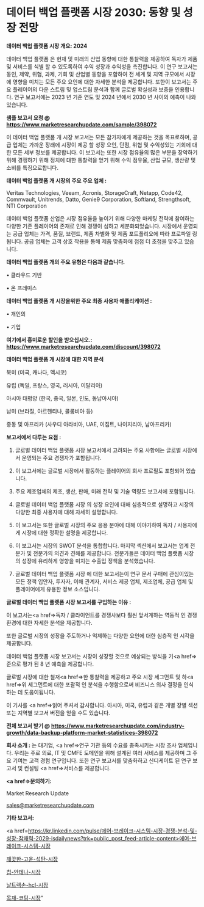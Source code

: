 # 데이터 백업 플랫폼 시장 2030: 동향 및 성장 전망

<strong>데이터 백업 플랫폼 시장 개요: 2024</strong>

데이터 백업 플랫폼 은 현재 및 미래의 산업 동향에 대한 통찰력을 제공하여 독자가 제품 및 서비스를 식별 할 수 있도록하여 수익 성장과 수익성을 촉진합니다. 이 연구 보고서는 동인, 제약, 위협, 과제, 기회 및 산업별 동향을 포함하여 전 세계 및 지역 규모에서 시장에 영향을 미치는 모든 주요 요인에 대한 자세한 분석을 제공합니다. 또한이 보고서는 주요 플레이어의 다운 스트림 및 업스트림 분석과 함께 글로벌 확실성과 보증을 인용합니다. 연구 보고서에는 2023 년 기준 연도 및 2024 년에서 2030 년 사이의 예측이 나와 있습니다.



<strong>샘플 보고서 요청 @ <a href=https://www.marketresearchupdate.com/sample/398072>https://www.marketresearchupdate.com/sample/398072</a></strong>

이 데이터 백업 플랫폼 개 시장 보고서는 모든 참가자에게 제공하는 것을 목표로하며, 공급 업체는 가까운 장래에 시장이 제공 할 성장 요인, 단점, 위협 및 수익성있는 기회에 대한 모든 세부 정보를 제공합니다. 이 보고서는 또한 시장 점유율의 많은 부분을 장악하기 위해 경쟁하기 위해 정치에 대한 통찰력을 얻기 위해 수익 점유율, 산업 규모, 생산량 및 소비를 특징으로합니다.



<strong>데이터 백업 플랫폼 개 시장의 주요 주요 업체 :</strong>

Veritas Technologies, Veeam, Acronis, StorageCraft, Netapp, Code42, Commvault, Unitrends, Datto, Genie9 Corporation, Softland, Strengthsoft, NTI Corporation

데이터 백업 플랫폼 산업은 시장 점유율을 높이기 위해 다양한 마케팅 전략에 참여하는 다양한 기존 플레이어의 존재로 인해 경쟁이 심하고 세분화되었습니다. 시장에서 운영되는 공급 업체는 가격, 품질, 브랜드, 제품 차별화 및 제품 포트폴리오에 따라 프로파일 링됩니다. 공급 업체는 고객 상호 작용을 통해 제품 맞춤화에 점점 더 초점을 맞추고 있습니다.



<strong>데이터 백업 플랫폼 개의 주요 유형은 다음과 같습니다.</strong>

• 클라우드 기반

• 온 프레미스



<strong>데이터 백업 플랫폼 개 시장을위한 주요 최종 사용자 애플리케이션 :</strong>

• 개인의

• 기업



<strong>여기에서 흥미로운 할인을 받으십시오.: <a href=https://www.marketresearchupdate.com/discount/398072>https://www.marketresearchupdate.com/discount/398072</a></strong>



<strong>데이터 백업 플랫폼 개 시장에 대한 지역 분석</strong>

북미 (미국, 캐나다, 멕시코)

유럽 (독일, 프랑스, 영국, 러시아, 이탈리아)

아시아 태평양 (한국, 중국, 일본, 인도, 동남아시아)

남미 (브라질, 아르헨티나, 콜롬비아 등)

중동 및 아프리카 (사우디 아라비아, UAE, 이집트, 나이지리아, 남아프리카)



<strong>보고서에서 다루는 요점 :</strong>

1. 글로벌 데이터 백업 플랫폼 시장 보고서에서 고려되는 주요 사항에는 글로벌 시장에서 운영되는 주요 경쟁자가 포함됩니다.

2. 이 보고서에는 글로벌 시장에서 활동하는 플레이어의 회사 프로필도 포함되어 있습니다.

3. 주요 제조업체의 제조, 생산, 판매, 미래 전략 및 기술 역량도 보고서에 포함됩니다.

4. 글로벌 데이터 백업 플랫폼 시장 의 성장 요인에 대해 심층적으로 설명하고 시장의 다양한 최종 사용자에 대해 자세히 설명합니다.

5. 이 보고서는 또한 글로벌 시장의 주요 응용 분야에 대해 이야기하여 독자 / 사용자에게 시장에 대한 정확한 설명을 제공합니다.

6. 이 보고서는 시장의 SWOT 분석을 통합합니다. 마지막 섹션에서 보고서는 업계 전문가 및 전문가의 의견과 견해를 제공합니다. 전문가들은 데이터 백업 플랫폼 시장의 성장에 유리하게 영향을 미치는 수출입 정책을 분석했습니다.

7. 글로벌 데이터 백업 플랫폼 시장 에 대한 보고서는이 연구 문서 구매에 관심이있는 모든 정책 입안자, 투자자, 이해 관계자, 서비스 제공 업체, 제조업체, 공급 업체 및 플레이어에게 유용한 정보 소스입니다.



<strong>글로벌 데이터 백업 플랫폼 시장 보고서를 구입하는 이유 :</strong>

이 보고서는<a href=>독자 / 클</a>라이언트를 경쟁사보다 훨씬 앞서게하는 역동적 인 경쟁 환경에 대한 자세한 분석을 제공합니다.

또한 글로벌 시장의 성장을 주도하거나 억제하는 다양한 요인에 대한 심층적 인 시각을 제공합니다.

데이터 백업 플랫폼 시장 보고서는 시장이 성장할 것으로 예상되는 방식을 기<a href=>준으로</a> 평가 된 8 년 예측을 제공합니다.

글로벌 시장에 대한 철저<a href=>한 통찰력</a>을 제공하고 주요 시장 세그먼트 및 하<a href=>위 세그</a>먼트에 대한 포괄적 인 분석을 수행함으로써 비즈니스 의사 결정을 인식하는 데 도움이됩니다.

이 기사를 <a href=>읽어 주</a>셔서 감사합니다. 아시아, 미국, 유럽과 같은 개별 장별 섹션 또는 지역별 보고서 버전을 얻을 수도 있습니다.



<strong>전체 보고서 받기 @ <a href=https://www.marketresearchupdate.com/industry-growth/data-backup-platform-market-statistices-398072>https://www.marketresearchupdate.com/industry-growth/data-backup-platform-market-statistices-398072</a></strong>



<strong>회사 소개 :</strong>
는 대기업, <a href=>연구 기</a>관 등의 수요를 충족시키는 시장 조사 업체입니다. 우리는 주로 의료, IT 및 CMFE 도메인을 위해 설계된 여러 서비스를 제공하며 그 주요 기여는 고객 경험 연구입니다. 또한 연구 보고서를 맞춤화하고 신디케이트 된 연구 보고서 및 컨설팅 <a href=>서비</a>스를 제공합니다.



<strong><a href=>문의하기:</a></strong>

Market Research Update

sales@marketresearchupdate.com



<strong>기타 보고서:</strong>

<a href=https://kr.linkedin.com/pulse/에어-브레이크-시스템-시장-경쟁-분석-및-성장-잠재력-2029-isdailynews?trk=public_post_feed-article-content>에어-브레이크-시스템-시장</a>

<a href=https://www.linkedin.com/pulse/깨끗한-고운-석탄-시장-규모-및-성장-2023-analytics-avenue-adventures-24-ana/>깨끗한-고운-석탄-시장</a>

<a href=https://www.linkedin.com/pulse/칩-안테나-시장-규모-및-성장-2023-data-dive-diaries-24-analysis-dxsnf/>칩-안테나-시장</a>

<a href=https://www.linkedin.com/pulse/날트렉손-hcl-시장-경쟁-분석-및-성장-잠재력-2029-survey-spotlight-pro-24-analysis-hnduf/>날트렉손-hcl-시장</a>

<a href=https://www.linkedin.com/pulse/목재-코팅-시장-동향-및-성장-전망-isdailynews-d1nlc/>목재-코팅-시장</a>"
